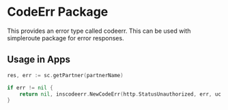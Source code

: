 # CodeErr Package


This provides an error type called codeerr. This can be used with simpleroute package for error responses.

## Usage in Apps
```go
res, err := sc.getPartner(partnerName)

if err != nil {
    return nil, inscodeerr.NewCodeErr(http.StatusUnauthorized, err, uc.ErrPartnerNotFound.Error())
}
```

